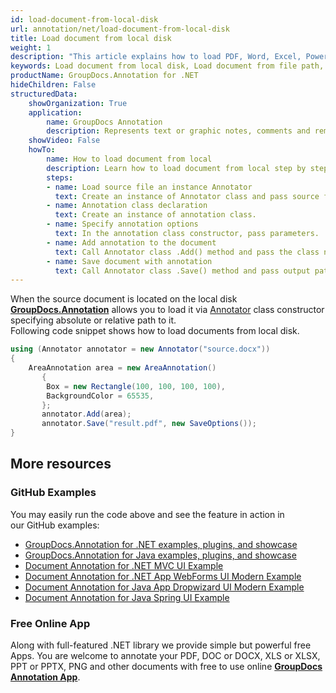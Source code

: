 ```yaml
---
id: load-document-from-local-disk
url: annotation/net/load-document-from-local-disk
title: Load document from local disk
weight: 1
description: "This article explains how to load PDF, Word, Excel, PowerPoint documents from local disk when using GroupDocs.Annotation for .NET."
keywords: Load document from local disk, Load document from file path, Load document with GroupDocs.Annotation
productName: GroupDocs.Annotation for .NET
hideChildren: False
structuredData:
    showOrganization: True
    application:    
        name: GroupDocs Annotation
        description: Represents text or graphic notes, comments and remarks attached to a specific part of the content of the document using C#
    showVideo: False
    howTo:
        name: How to load document from local
        description: Learn how to load document from local step by step
        steps:
        - name: Load source file an instance Annotator
          text: Create an instance of Annotator class and pass source file path as a constructor parameter. You may specify absolute or relative file path as per your requirements.
        - name: Annotation class declaration
          text: Create an instance of annotation class.
        - name: Specify annotation options 
          text: In the annotation class constructor, pass parameters.
        - name: Add annotation to the document
          text: Call Annotator class .Add() method and pass the class name annotation.
        - name: Save document with annotation
          text: Call Annotator class .Save() method and pass output path file with class SaveOptions.
---
```

When the source document is located on the local disk [**GroupDocs.Annotation**](https://products.groupdocs.com/annotation/net) allows you to load it via [Annotator](https://apireference.groupdocs.com/net/annotation/groupdocs.annotation/annotator) class constructor specifying absolute or relative path to it.   
Following code snippet shows how to load documents from local disk.

```csharp
using (Annotator annotator = new Annotator("source.docx"))
{
	AreaAnnotation area = new AreaAnnotation()
       {
       	Box = new Rectangle(100, 100, 100, 100),
       	BackgroundColor = 65535,
       };
       annotator.Add(area);
       annotator.Save("result.pdf", new SaveOptions());
}

```

## More resources

### GitHub Examples
You may easily run the code above and see the feature in action in our GitHub examples:

*   [GroupDocs.Annotation for .NET examples, plugins, and showcase](https://github.com/groupdocs-annotation/GroupDocs.Annotation-for-.NET)
*   [GroupDocs.Annotation for Java examples, plugins, and showcase](https://github.com/groupdocs-annotation/GroupDocs.Annotation-for-Java)
*   [Document Annotation for .NET MVC UI Example](https://github.com/groupdocs-annotation/GroupDocs.Annotation-for-.NET-MVC)
*   [Document Annotation for .NET App WebForms UI Modern Example](https://github.com/groupdocs-annotation/GroupDocs.Annotation-for-.NET-WebForms)
*   [Document Annotation for Java App Dropwizard UI Modern Example](https://github.com/groupdocs-annotation/GroupDocs.Annotation-for-Java-Dropwizard)
*   [Document Annotation for Java Spring UI Example](https://github.com/groupdocs-annotation/GroupDocs.Annotation-for-Java-Spring)
    

### Free Online App
Along with full-featured .NET library we provide simple but powerful free Apps.
You are welcome to annotate your PDF, DOC or DOCX, XLS or XLSX, PPT or PPTX, PNG and other documents with free to use online **[GroupDocs Annotation App](https://products.groupdocs.app/annotation)**.
